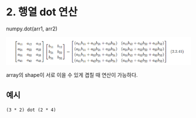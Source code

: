 # 2. 행열 dot 연산
numpy.dot(arr1, arr2)

![dot](1.png)

array의 shape이 서로 이을 수 있게 겹칠 때 연산이 가능하다.

## 예시
`(3 * 2) dot (2 * 4)`